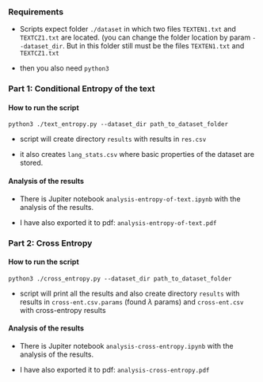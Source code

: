 ### Requirements
* Scripts expect folder `./dataset` in which two files `TEXTEN1.txt` and `TEXTCZ1.txt` are located. (you can change the folder location by param `--dataset_dir`. But in this folder still must be the files `TEXTEN1.txt` and `TEXTCZ1.txt`


* then you also need `python3` 

### Part 1: Conditional Entropy of the text

#### How to run the script
```
python3 ./text_entropy.py --dataset_dir path_to_dataset_folder
```
* script will create directory `results` with results in `res.csv`

* it also creates `lang_stats.csv` where basic properties of the dataset are stored.

#### Analysis of the results
* There is Jupiter notebook `analysis-entropy-of-text.ipynb` with the analysis of the results.


* I have also exported it to pdf: `analysis-entropy-of-text.pdf` 


### Part 2: Cross Entropy

#### How to run the script

```
python3 ./cross_entropy.py --dataset_dir path_to_dataset_folder
```

* script will print all the results and also create directory `results` with results in `cross-ent.csv.params` (found $\lambda$ params) and `cross-ent.csv` with cross-entropy results

#### Analysis of the results
* There is Jupiter notebook `analysis-cross-entropy.ipynb` with the analysis of the results.


* I have also exported it to pdf: `analysis-cross-entropy.pdf`

